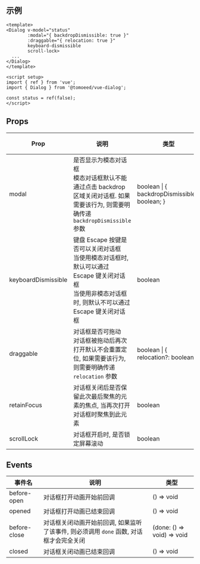 ## 示例

```vue
<template>
<Dialog v-model="status"
        :modal="{ backdropDismissible: true }"
        :draggable="{ relocation: true }"
        keyboard-dismissible
        scroll-lock>
  ...
</Dialog>
</template>

<script setup>
import { ref } from 'vue';
import { Dialog } from '@tomoeed/vue-dialog';

const status = ref(false);
</script>
```

## Props

| Prop                | 说明                                                                                             | 类型                                            | 默认值   |
|---------------------|------------------------------------------------------------------------------------------------|-----------------------------------------------|-------|
| modal               | 是否显示为模态对话框<br>模态对话框默认不能通过点击 backdrop 区域关闭对话框. 如果需要该行为, 则需要明确传递 `backdropDismissible` 参数        | boolean \| { backdropDismissible?: boolean; } | false |
| keyboardDismissible | 键盘 Escape 按键是否可以关闭对话框<br>当使用模态对话框时, 默认可以通过 Escape 键关闭对话框<br>当使用非模态对话框时, 则默认不可以通过 Escape 键关闭对话框 | boolean                                       |       |
| draggable           | 对话框是否可拖动<br>对话框被拖动后再次打开默认不会重置定位, 如果需要该行为, 则需要明确传递 `relocation` 参数                              | boolean \| { relocation?: boolean; }          | false | 
| retainFocus         | 对话框关闭后是否保留此次最后聚焦的元素的焦点, 当再次打开对话框时聚焦到此元素                                                        | boolean                                       | false |
| scrollLock          | 对话框开启时, 是否锁定屏幕滚动                                                                               | boolean                                       | true  |

## Events

| 事件名          | 说明                                                 | 类型                         |
|--------------|----------------------------------------------------|----------------------------|
| before-open  | 对话框打开动画开始前回调                                       | () => void                 |
| opened       | 对话框打开动画已结束回调                                       | () => void                 |
| before-close | 对话框关闭动画开始前回调, 如果监听了该事件, 则必须调用 `done` 函数, 对话框才会完全关闭 | (done: () => void) => void |
| closed       | 对话框关闭动画已结束回调                                       | () => void                 |

